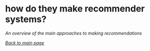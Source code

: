 # how do they make recommender systems?

*An overview of the main approaches to making recommendations*

*[Back to main page](https://aodhanlutetiae.github.io/dj_recsys/)*
